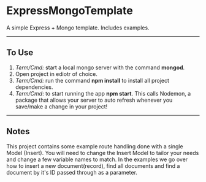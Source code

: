 # ExpressMongoTemplate
A simple Express + Mongo template. Includes examples.

---

## To Use
1. *Term/Cmd:*  start a local mongo server with the command **mongod**.
2. Open project in ediotr of choice.
3. *Term/Cmd:*  run the command **npm install** to install all project dependencies.
4. *Term/Cmd*:  to start running the app **npm start**. This calls Nodemon, a package that allows your server to auto refresh whenever you save/make a change in your project!

---

## Notes
This project contains some example route handling done with a single Model (Insert). You will need to change the Insert Model to tailor your needs and change a few variable names to match. In the examples we go over how to insert a new document(record), find all documents and find a document by it's ID passed through as a parameter.
